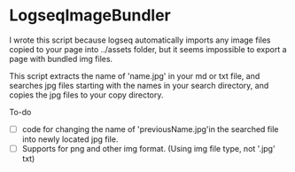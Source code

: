 # LogseqImageBundler

I wrote this script because logseq automatically imports any image files copied to your page into ../assets folder, but it seems impossible to export a page with bundled img files.

This script extracts the name of 'name.jpg' in your md or txt file, and searches jpg files starting with the names in your search directory, and copies the jpg files to your copy directory.

To-do
- [ ] code for changing the name of 'previousName.jpg'in the searched file into newly located jpg file.
- [ ] Supports for png and other img format. (Using img file type, not '.jpg' txt)